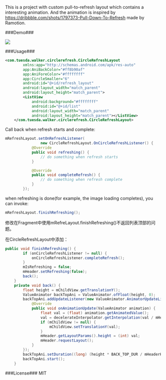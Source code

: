 This is a project with custom pull-to-refresh layout which contains a interesting animation. And the animation is inspired by <https://dribbble.com/shots/1797373-Pull-Down-To-Refresh> made by Ramotion.  

###Demo###


![](gif/circlerefresh.gif)  



###Usage###


``` xml
<com.tuesda.walker.circlerefresh.CircleRefreshLayout
        xmlns:app="http://schemas.android.com/apk/res-auto"
        app:AniBackColor="#ff8b90af"
        app:AniForeColor="#ffffffff"
        app:CircleSmaller="6"
        android:id="@+id/refresh_layout"
        android:layout_width="match_parent"
        android:layout_height="match_parent">
        <ListView
            android:background="#ffffffff"
            android:id="@+id/list"
            android:layout_width="match_parent"
            android:layout_height="match_parent"></ListView>
    </com.tuesda.walker.circlerefresh.CircleRefreshLayout>
```  

Call back when refresh starts and complete:  

``` java
mRefreshLayout.setOnRefreshListener(
                new CircleRefreshLayout.OnCircleRefreshListener() {
            @Override
            public void refreshing() {
                // do something when refresh starts
            }

            @Override
            public void completeRefresh() {
                // do something when refresh complete
            }
        });
```

when refreshing is done(for example, the image loading completes), you can invoke:  

``` java
mRefreshLayout.finishRefreshing();
```

修改在Fragment中使用mRefreLayout.finishRefreshing()不返回列表顶部的问题。

在CircleRefreshLayout中添加：
``` java
public void finishRefreshing() {
        if (onCircleRefreshListener != null) {
            onCircleRefreshListener.completeRefresh();
        }
        mIsRefreshing = false;
        mHeader.setRefreshing(false);
        back();
    }
    private void back() {
        float height = mChildView.getTranslationY();
        ValueAnimator backTopAni = ValueAnimator.ofFloat(height, 0);
        backTopAni.addUpdateListener(new ValueAnimator.AnimatorUpdateListener() {
            @Override
            public void onAnimationUpdate(ValueAnimator animation) {
                float val = (float) animation.getAnimatedValue();
                val = decelerateInterpolator.getInterpolation(val / mHeaderHeight) * val;
                if (mChildView != null) {
                    mChildView.setTranslationY(val);
                }
                mHeader.getLayoutParams().height = (int) val;
                mHeader.requestLayout();
            }
        });
        backTopAni.setDuration((long) (height * BACK_TOP_DUR / mHeaderHeight));
        backTopAni.start();
    }
```
###License###
MIT

